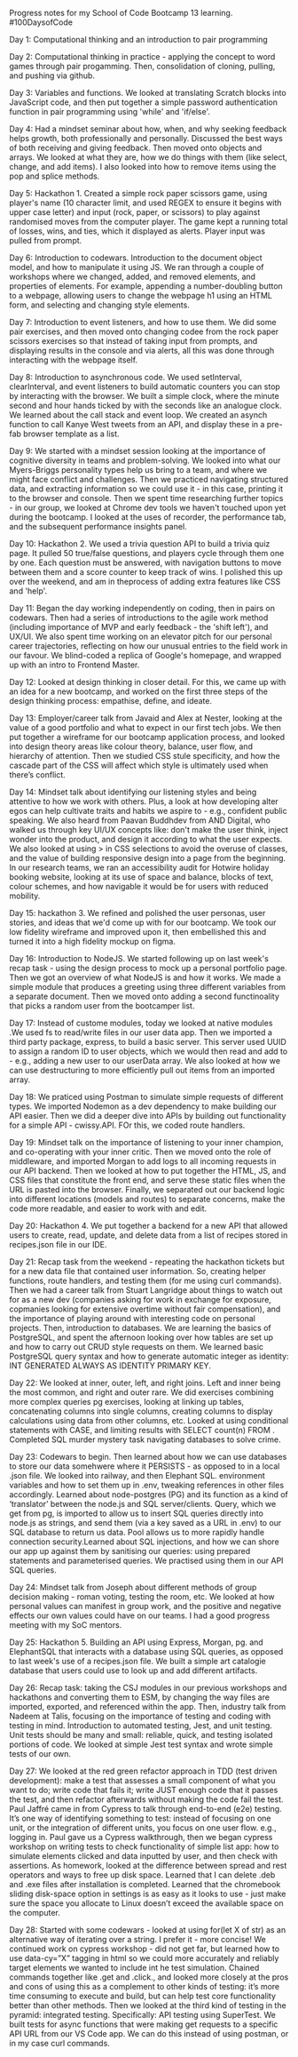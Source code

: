 Progress notes for my School of Code Bootcamp 13 learning. #100DaysofCode

Day 1: Computational thinking and an introduction to pair programming

Day 2: Computational thinking in practice - applying the concept to word games through pair progamming. Then, consolidation of cloning, pulling, and pushing via github.

Day 3: Variables and functions. We looked at translating Scratch blocks into JavaScript code, and then put together a simple password authentication function in pair programming using 'while' and 'if/else'.

Day 4: Had a mindset seminar about how, when, and why seeking feedback helps growth, both professionally and personally. Discussed the best ways of both receiving and giving feedback. Then moved onto objects and arrays. We looked at what they are, how we do things with them (like select, change, and add items). I also looked into how to remove items using the pop and splice methods. 

Day 5: Hackathon 1. Created a simple rock paper scissors game, using player's name (10 character limit, and used REGEX to ensure it begins with upper case letter) and input (rock, paper, or scissors) to play against randomised moves from the computer player. The game kept a running total of losses, wins, and ties, which it displayed as alerts. Player input was pulled from prompt. 

Day 6: Introduction to codewars. Introduction to the document object model, and how to manipulate it using JS. We ran through a couple of workshops where we changed, added, and removed elements, and properties of elements. For example, appending a number-doubling button to a webpage, allowing users to change the webpage h1 using an HTML form, and selecting and changing style elements. 

Day 7: Introduction to event listeners, and how to use them. We did some pair exercises, and then moved onto changing codee from the rock paper scissors exercises so that instead of taking input from prompts, and displaying results in the console and via alerts, all this was done through interacting with the webpage itself. 

Day 8: Introduction to asynchronous code. We used setInterval, clearInterval, and event listeners to build automatic counters you can stop by interacting with the browser. We built a simple clock, where the minute second and hour hands ticked by with the seconds like an analogue clock. We learned about the call stack and event loop. We created an asynch function to call Kanye West tweets from an API, and display these in a pre-fab browser template as a list. 

Day 9: We started with a mindset session looking at the importance of cognitive diversity in teams and problem-solving. We looked into what our Myers-Briggs personality types help us bring to a team, and where we might face conflict and challenges. Then we practiced navigating structured data, and extracting information so we could use it - in this case, printing it to the browser and console. Then we spent time researching further topics - in our group, we looked at Chrome dev tools we haven't touched upon yet during the bootcamp. I looked at the uses of recorder, the performance tab, and the subsequent performance insights panel.  

Day 10: Hackathon 2. We used a trivia question API to build a trivia quiz page. It pulled 50 true/false questions, and players cycle through them one by one. Each question must be answered, with navigation buttons to move between them and a score counter to keep track of wins. I polished this up over the weekend, and am in theprocess of adding extra features like CSS and 'help'. 

Day 11: Began the day working independently on coding, then in pairs on codewars. Then had a series of introductions to the agile work method (including importance of MVP and early feedback - the 'shift left'), and UX/UI. We also spent time working on an elevator pitch for our personal career trajectories, reflecting on how our unusual entries to the field work in our favour. We blind-coded a replica of Google's homepage, and wrapped up with an intro to Frontend Master. 

Day 12: Looked at design thinking in closer detail. For this, we came up with an idea for a new bootcamp, and worked on the first three steps of the design thinking process: empathise, define, and ideate. 

Day 13: Employer/career talk from Javaid and Alex at Nester, looking at the value of a good portfolio and what to expect in our first tech jobs. We then put together a wireframe for our bootcamp application process, and looked into design theory areas like colour theory, balance, user flow, and hierarchy of attention. Then we studied CSS stule specificity, and how the cascade part of the CSS will affect which style is ultimately used when there’s conflict. 

Day 14: Mindset talk about identifying our listening styles and being attentive to how we work with others. Plus, a look at how developing alter egos can help cultivate traits and habits we aspire to - e.g., confident public speaking. We also heard from Paavan Buddhdev from AND Digital, who walked us through key UI/UX concepts like: don't make the user think, inject wonder into the product, and design it according to what the user expects. We also looked at using > in CSS selections to avoid the overuse of classes, and the value of building responsive design into a page from the beginning. In our research teams, we ran an accessibility audit for Hotwire holiday booking website, looking at its use of space and balance, blocks of text, colour schemes, and how navigable it would be for users with reduced mobility. 

Day 15: hackathon 3. We refined and polished the user personas, user stories, and ideas that we'd come up with for our bootcamp. We took our low fidelity wireframe and improved upon it, then embellished this and turned it into a high fidelity mockup on figma. 

Day 16: Introduction to NodeJS. We started following up on last week's recap task - using the design process to mock up a personal portfolio page. Then we got an overview of what NodeJS is and how it works. We made a simple module that produces a greeting using three different variables from a separate document. Then we moved onto adding a second functinoality that picks a random user from the bootcamper list.  

Day 17: Instead of custome modules, today we looked at native modules .We used fs to read/write files in our user data app. Then we imported a third party package, express, to build a basic server. This server used UUID to assign a random ID to user objects, which we would then read and add to - e.g., adding a new user to our userData array. We also looked at how we can use destructuring to more efficiently pull out items from an imported array.

Day 18: We praticed using Postman to simulate simple requests of different types. We imported Nodemon as a dev dependency to make building our API easier. Then we did a deeper dive into APIs by building out functionality for a simple API - cwissy.API. FOr this, we coded route handlers.

Day 19: Mindset talk on the importance of listening to your inner champion, and co-operating with your inner critic. Then we moved onto the role of middleware, and imported Morgan to add logs to all incoming requests in our API backend. Then we looked at how to put together the HTML, JS, and CSS files that constitute the front end, and serve these static files when the URL is pasted into the browser. Finally, we separated out our backend logic into different locations (models and routes) to separate concerns, make the code more readable, and easier to work with and edit. 

Day 20: Hackathon 4. We put together a backend for a new API that allowed users to create, read, update, and delete data from a list of recipes stored in recipes.json file in our IDE. 

Day 21: Recap task from the weekend - repeating the hackathon tickets but for a new data file that contained user information. So, creating helper functions, route handlers, and testing them (for me using curl commands). Then we had a career talk from Stuart Langridge about things to watch out for as a new dev (companies asking for work in exchange for exposure, copmanies looking for extensive overtime without fair compensation), and the importance of playing around with interesting code on personal projects. Then, introduction to databases. We are learning the basics of PostgreSQL, and spent the afternoon looking over how tables are set up and how to carry out CRUD style requests on them. We learned basic PostgreSQL query syntax and how to generate automatic integer as identity: INT GENERATED ALWAYS AS IDENTITY PRIMARY KEY. 

Day 22: We looked at inner, outer, left, and right joins. Left and inner being the most common, and right and outer rare. We did exercises combining more complex queries pg exercises, looking at linking up tables, concatenating columns into single columns, creating columns to display calculations using data from other columns, etc. Looked at using conditional statements with CASE, and limiting results with SELECT count(n) FROM  <table>. Completed SQL murder mystery task navigating databases to solve crime. 
 
Day 23: Codewars to begin. Then learned about how we can use databases to store our data somehwere where it PERSISTS - as opposed to in a local .json file. We looked into railway, and then Elephant SQL. environment variables and how to set them up in .env, tweaking references in other files accordingly.
Learned about node-postgres (PG) and its function as a kind of ‘translator’ between the node.js and SQL server/clients. Query, which we get from pg, is imported to allow us to insert SQL queries directly into node.js as strings, and send them (via a key saved as a URL in .env) to our SQL database to return us data. Pool allows us to more rapidly handle connection security.Learned about SQL injections, and how we can shore our app up against them by sanitising our queries: using prepared statements and parameterised queries. We practised using them in our API SQL queries.

Day 24: Mindset talk from Joseph about different methods of group decision making - roman voting, testing the room, etc. We looked at how personal values can manifest in group work, and the positive and negative effects our own values could have on our teams. I had a good progress meeting with my SoC mentors. 
  
Day 25: Hackathon 5. Building an API using Express, Morgan, pg. and ElephantSQL that interacts with a database using SQL queries, as opposed to last week's use of a recipes.json file. We built a simple art catalogie database that users could use to look up and add different artifacts. 

  
  Day 26: Recap task: taking the CSJ modules in our previous workshops and hackathons and converting them to ESM, by changing the way files are imported, exported, and referenced within the app. Then, industry talk from Nadeem at Talis, focusing on the importance of testing and coding with testing in mind. Introduction to automated testing, Jest, and unit testing. Unit tests should be many and small: reliable, quick, and testing isolated portions of code. We looked at simple Jest test syntax and wrote simple tests of our own.
  
  Day 27: We looked at the red green refactor approach in TDD (test driven development): make a test that assesses a small component of what you want to do; write code that fails it; write JUST enough code that it passes the test, and then refactor afterwards without making the code fail the test. Paul Jaffré came in from Cypress to talk through end-to-end (e2e) testing. It’s one way of identifying something to test: instead of focusing on one unit, or the integration of different units, you focus on one user flow. e.g., logging in. Paul gave us a Cypress walkthrough, then we began cypress workshop on writing tests to check functionality of simple list app: how to simulate elements clicked and data inputted by user, and then check with assertions. As homework, looked at the difference between spread and rest operators and ways to free up disk space. Learned that I can delete .deb and .exe files after installation is completed. Learned that the chromebook sliding disk-space option in settings is as easy as it looks to use - just make sure the space you allocate to Linux doesn’t exceed the available space on the computer.
  
  Day 28: Started with some codewars - looked at using for(let X of str) as an alternative way of iterating over a string. I prefer it - more concise! We continued work on cypress workshop - did not get far, but learned how to use data-cy=”X” tagging in html so we could more accurately and reliably target elements we wanted to include int he test simulation. Chained commands together like .get and .click., and looked more closely at the pros and cons of using this as a complement to other kinds of testing: it’s more time consuming to execute and build, but can help test core functionality better than other methods. Then we looked at the third kind of testing in the pyramid: integrated testing. Specifically: API testing using SuperTest. We built tests for async functions that were making get requests to a specific API URL from our VS Code app. We can do this instead of using postman, or in my case curl commands.
  
  
